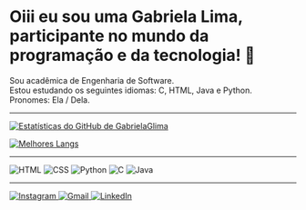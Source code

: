 # Oiii eu sou uma Gabriela Lima, participante no mundo da programação e da tecnologia! 👋

Sou acadêmica de Engenharia de Software.  
Estou estudando os seguintes idiomas: C, HTML, Java e Python.  
Pronomes: Ela / Dela.

---

<dividir alinhar="esquerda">

  [![Estatísticas do GitHub de GabrielaGlima](https://github-readme-stats.vercel.app/api?username=GabrielaGlima&show_icons=true&theme=dark&include_all_commits=true&count_private=true)](https://github.com/GabrielaGlima)

  [![Melhores Langs](https://github-readme-stats.vercel.app/api/top-langs/?username=GabrielaGlima&layout=compact&langs_count=7&theme=dark)](https://github.com/GabrielaGlima)

</dividir>

---
<div align="left">
  <img alt="HTML" src="https://img.shields.io/badge/html5-%23E34F26.svg?style=for-the-badge&logo=html5&logoColor=white" />
  <img alt="CSS" src="https://img.shields.io/badge/css3-%231572B6.svg?style=for-the-badge&logo=css3&logoColor=white" />
  <img alt="Python" src="https://img.shields.io/badge/python-3670A0?style=for-the-badge&logo=python&logoColor=ffd54f" />
  <img alt="C" src="https://img.shields.io/badge/c-%23003299.svg?style=for-the-badge&logo=c&logoColor=white" />
  <img alt="Java" src="https://img.shields.io/badge/java-CC0000.svg?style=for-the-badge&logo=java&logoColor=white" />
</div>

---

<div>
  <a href="https://www.instagram.com/bibilimaaa_/" alt="em branco">
    <img alt="Instagram" src="https://img.shields.io/badge/Instagram-%23E4405F?style=for-the-badge&logo=instagram&logoColor=white"/>
  </a><a href="mailto:gg09065@gmail.com" alt="em branco">
    <img alt="Gmail" src="https://img.shields.io/badge/Gmail-%23333333?style=for-the-badge&logo=gmail&logoColor=white" />
  </a><a href="https://www.linkedin.com/in/gabriela-lima-610a9b250/" alt="em branco">
    <img alt="LinkedIn" src="https://img.shields.io/badge/LinkedIn-%230077B5?style=for-the-badge&logo=linkedin&logoColor=white" />
  </a>
</div>
